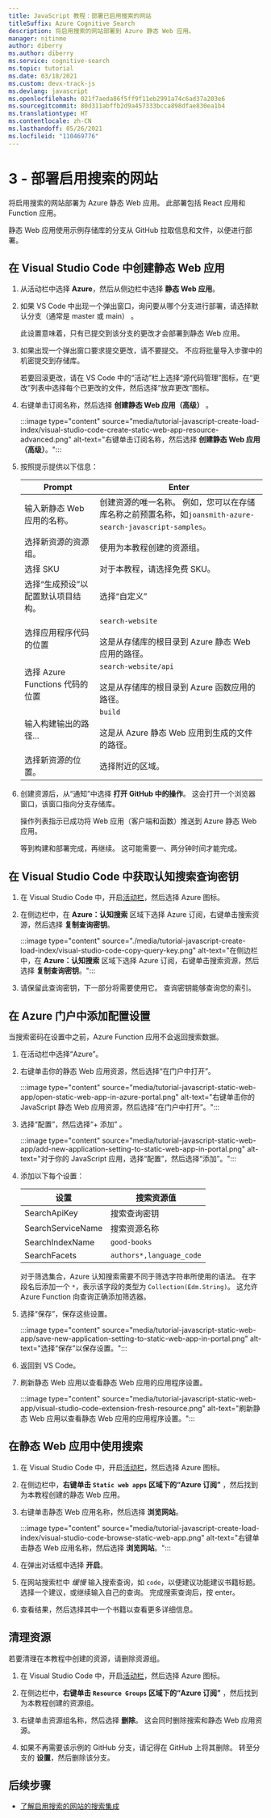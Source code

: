 ```yaml
---
title: JavaScript 教程：部署已启用搜索的网站
titleSuffix: Azure Cognitive Search
description: 将启用搜索的网站部署到 Azure 静态 Web 应用。
manager: nitinme
author: diberry
ms.author: diberry
ms.service: cognitive-search
ms.topic: tutorial
ms.date: 03/18/2021
ms.custom: devx-track-js
ms.devlang: javascript
ms.openlocfilehash: 021f7aeda86f5ff9f11eb2991a74c6ad37a203e6
ms.sourcegitcommit: 80d311abffb2d9a457333bcca898dfae830ea1b4
ms.translationtype: HT
ms.contentlocale: zh-CN
ms.lasthandoff: 05/26/2021
ms.locfileid: "110469776"
---
```

# <a name="3---deploy-the-search-enabled-website"></a>3 - 部署启用搜索的网站

将启用搜索的网站部署为 Azure 静态 Web 应用。 此部署包括 React 应用和 Function 应用。  

静态 Web 应用使用示例存储库的分支从 GitHub 拉取信息和文件，以便进行部署。  

## <a name="create-a-static-web-app-in-visual-studio-code"></a>在 Visual Studio Code 中创建静态 Web 应用

1. 从活动栏中选择 **Azure**，然后从侧边栏中选择 **静态 Web 应用**。 

1. 如果 VS Code 中出现一个弹出窗口，询问要从哪个分支进行部署，请选择默认分支（通常是 master 或 main） 。 

    此设置意味着，只有已提交到该分支的更改才会部署到静态 Web 应用。 

1. 如果出现一个弹出窗口要求提交更改，请不要提交。 不应将批量导入步骤中的机密提交到存储库。 

    若要回滚更改，请在 VS Code 中的“活动”栏上选择“源代码管理”图标，在“更改”列表中选择每个已更改的文件，然后选择“放弃更改”图标。

1. 右键单击订阅名称，然后选择 **创建静态 Web 应用（高级）** 。    

    :::image type="content" source="media/tutorial-javascript-create-load-index/visual-studio-code-create-static-web-app-resource-advanced.png" alt-text="右键单击订阅名称，然后选择 **创建静态 Web 应用（高级）**。":::

1. 按照提示提供以下信息：

    |Prompt|Enter|
    |--|--|
    |输入新静态 Web 应用的名称。|创建资源的唯一名称。 例如，您可以在存储库名称之前预置名称，如`joansmith-azure-search-javascript-samples`。 |
    |选择新资源的资源组。|使用为本教程创建的资源组。|
    |选择 SKU| 对于本教程，请选择免费 SKU。|
    |选择“生成预设”以配置默认项目结构。|选择“自定义”|
    |选择应用程序代码的位置|`search-website`<br><br>这是从存储库的根目录到 Azure 静态 Web 应用的路径。 |
    |选择 Azure Functions 代码的位置|`search-website/api`<br><br>这是从存储库的根目录到 Azure 函数应用的路径。 |
    |输入构建输出的路径...|`build`<br><br>这是从 Azure 静态 Web 应用到生成的文件的路径。|
    |选择新资源的位置。|选择附近的区域。|

1. 创建资源后，从“通知”中选择 **打开 GitHub 中的操作**。 这会打开一个浏览器窗口，该窗口指向分支存储库。 

    操作列表指示已成功将 Web 应用（客户端和函数）推送到 Azure 静态 Web 应用。 

    等到构建和部署完成，再继续。 这可能需要一、两分钟时间才能完成。

## <a name="get-cognitive-search-query-key-in-visual-studio-code"></a>在 Visual Studio Code 中获取认知搜索查询密钥

1. 在 Visual Studio Code 中，开启[活动栏](https://code.visualstudio.com/docs/getstarted/userinterface)，然后选择 Azure 图标。 

1. 在侧边栏中，在 **Azure：认知搜索** 区域下选择 Azure 订阅，右键单击搜索资源，然后选择 **复制查询密钥**。 

    :::image type="content" source="./media/tutorial-javascript-create-load-index/visual-studio-code-copy-query-key.png" alt-text="在侧边栏中，在 **Azure：认知搜索** 区域下选择 Azure 订阅，右键单击搜索资源，然后选择 **复制查询密钥**。":::

1. 请保留此查询密钥，下一部分将需要使用它。 查询密钥能够查询您的索引。 

## <a name="add-configuration-settings-in-azure-portal"></a>在 Azure 门户中添加配置设置

当搜索密码在设置中之前，Azure Function 应用不会返回搜索数据。 

1. 在活动栏中选择“Azure”。 
1. 右键单击你的静态 Web 应用资源，然后选择“在门户中打开”。

    :::image type="content" source="media/tutorial-javascript-static-web-app/open-static-web-app-in-azure-portal.png" alt-text="右键单击你的 JavaScript 静态 Web 应用资源，然后选择“在门户中打开”。":::

1. 选择“配置”，然后选择“+ 添加” 。

    :::image type="content" source="media/tutorial-javascript-static-web-app/add-new-application-setting-to-static-web-app-in-portal.png" alt-text="对于你的 JavaScript 应用，选择“配置”，然后选择“添加”。":::

1. 添加以下每个设置：

    |设置|搜索资源值|
    |--|--|
    |SearchApiKey|搜索查询密钥|
    |SearchServiceName|搜索资源名称|
    |SearchIndexName|`good-books`|
    |SearchFacets|`authors*,language_code`|

    对于筛选集合，Azure 认知搜索需要不同于筛选字符串所使用的语法。 在字段名后添加一个 `*`，表示该字段的类型为 `Collection(Edm.String)`。 这允许 Azure Function 向查询正确添加筛选器。

1. 选择“保存”，保存这些设置。 

    :::image type="content" source="media/tutorial-javascript-static-web-app/save-new-application-setting-to-static-web-app-in-portal.png" alt-text="选择“保存”以保存设置。":::

1. 返回到 VS Code。 
1. 刷新静态 Web 应用以查看静态 Web 应用的应用程序设置。 

    :::image type="content" source="media/tutorial-javascript-static-web-app/visual-studio-code-extension-fresh-resource.png" alt-text="刷新静态 Web 应用以查看静态 Web 应用的应用程序设置。":::

## <a name="use-search-in-your-static-web-app"></a>在静态 Web 应用中使用搜索

1. 在 Visual Studio Code 中，开启[活动栏](https://code.visualstudio.com/docs/getstarted/userinterface)，然后选择 Azure 图标。
1. 在侧边栏中，**右键单击 `Static web apps` 区域下的“Azure 订阅”** ，然后找到为本教程创建的静态 Web 应用。
1. 右键单击静态 Web 应用名称，然后选择 **浏览网站**。
    
    :::image type="content" source="media/tutorial-javascript-create-load-index/visual-studio-code-browse-static-web-app.png" alt-text="右键单击静态 Web 应用名称，然后选择 **浏览网站**。":::    

1. 在弹出对话框中选择 **开启**。
1. 在网站搜索栏中 _缓慢_ 输入搜索查询，如 `code`，以便建议功能建议书籍标题。 选择一个建议，或继续输入自己的查询。 完成搜索查询后，按 enter。 
1. 查看结果，然后选择其中一个书籍以查看更多详细信息。 

## <a name="clean-up-resources"></a>清理资源

若要清理在本教程中创建的资源，请删除资源组。

1. 在 Visual Studio Code 中，开启[活动栏](https://code.visualstudio.com/docs/getstarted/userinterface)，然后选择 Azure 图标。 

1. 在侧边栏中，**右键单击 `Resource Groups` 区域下的“Azure 订阅”** ，然后找到为本教程创建的资源组。
1. 右键单击资源组名称，然后选择 **删除**。
    这会同时删除搜索和静态 Web 应用资源。
1. 如果不再需要该示例的 GitHub 分支，请记得在 GitHub 上将其删除。 转至分支的 **设置**，然后删除该分支。 


## <a name="next-steps"></a>后续步骤

* [了解启用搜索的网站的搜索集成](tutorial-javascript-search-query-integration.md)
